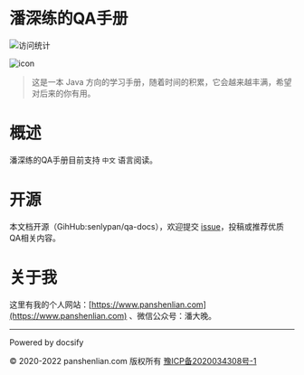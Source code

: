 # 潘深练的QA手册

![访问统计](https://visitor-badge.glitch.me/badge?page_id=senlypan.qa.readme&left_color=blue&right_color=red)

![icon](http://qa.panshenlian.com/_media/icon200.png)

> 这是一本 Java 方向的学习手册，随着时间的积累，它会越来越丰满，希望对后来的你有用。

# 概述

潘深练的QA手册目前支持 `中文` 语言阅读。

# 开源

本文档开源（GihHub:senlypan/qa-docs），欢迎提交 [issue](https://github.com/senlypan/qa-docs/issues)，投稿或推荐优质QA相关内容。

# 关于我

这里有我的个人网站：[https://www.panshenlian.com](https://www.panshenlian.com) 、微信公众号：潘大晚。

***
Powered by docsify

© 2020-2022 panshenlian.com 版权所有  [豫ICP备2020034308号-1](https://beian.miit.gov.cn/)